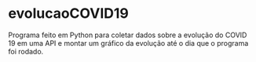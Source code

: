 # evolucaoCOVID19

Programa feito em Python para coletar dados sobre a evolução do COVID 19 em uma API e montar um gráfico da evolução até o dia que o programa foi rodado. 
